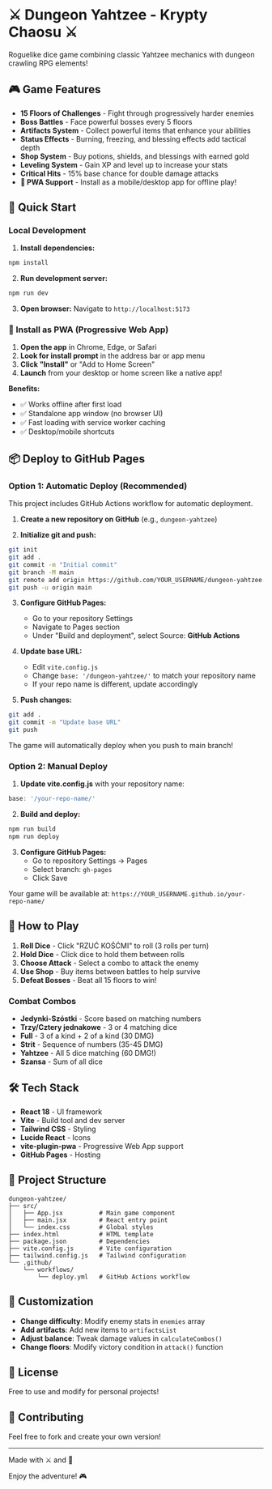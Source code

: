 # ⚔️ Dungeon Yahtzee - Krypty Chaosu ⚔️

Roguelike dice game combining classic Yahtzee mechanics with dungeon crawling RPG elements!

## 🎮 Game Features

- **15 Floors of Challenges** - Fight through progressively harder enemies
- **Boss Battles** - Face powerful bosses every 5 floors
- **Artifacts System** - Collect powerful items that enhance your abilities
- **Status Effects** - Burning, freezing, and blessing effects add tactical depth
- **Shop System** - Buy potions, shields, and blessings with earned gold
- **Leveling System** - Gain XP and level up to increase your stats
- **Critical Hits** - 15% base chance for double damage attacks
- **📱 PWA Support** - Install as a mobile/desktop app for offline play!

## 🚀 Quick Start

### Local Development

1. **Install dependencies:**
```bash
npm install
```

2. **Run development server:**
```bash
npm run dev
```

3. **Open browser:**
Navigate to `http://localhost:5173`

### 📱 Install as PWA (Progressive Web App)

1. **Open the app** in Chrome, Edge, or Safari
2. **Look for install prompt** in the address bar or app menu
3. **Click "Install"** or "Add to Home Screen"
4. **Launch** from your desktop or home screen like a native app!

**Benefits:**
- ✅ Works offline after first load
- ✅ Standalone app window (no browser UI)
- ✅ Fast loading with service worker caching
- ✅ Desktop/mobile shortcuts

## 📦 Deploy to GitHub Pages

### Option 1: Automatic Deploy (Recommended)

This project includes GitHub Actions workflow for automatic deployment.

1. **Create a new repository on GitHub** (e.g., `dungeon-yahtzee`)

2. **Initialize git and push:**
```bash
git init
git add .
git commit -m "Initial commit"
git branch -M main
git remote add origin https://github.com/YOUR_USERNAME/dungeon-yahtzee.git
git push -u origin main
```

3. **Configure GitHub Pages:**
   - Go to your repository Settings
   - Navigate to Pages section
   - Under "Build and deployment", select Source: **GitHub Actions**

4. **Update base URL:**
   - Edit `vite.config.js`
   - Change `base: '/dungeon-yahtzee/'` to match your repository name
   - If your repo name is different, update accordingly

5. **Push changes:**
```bash
git add .
git commit -m "Update base URL"
git push
```

The game will automatically deploy when you push to main branch!

### Option 2: Manual Deploy

1. **Update vite.config.js** with your repository name:
```javascript
base: '/your-repo-name/'
```

2. **Build and deploy:**
```bash
npm run build
npm run deploy
```

3. **Configure GitHub Pages:**
   - Go to repository Settings → Pages
   - Select branch: `gh-pages`
   - Click Save

Your game will be available at: `https://YOUR_USERNAME.github.io/your-repo-name/`

## 🎯 How to Play

1. **Roll Dice** - Click "RZUĆ KOŚĆMI" to roll (3 rolls per turn)
2. **Hold Dice** - Click dice to hold them between rolls
3. **Choose Attack** - Select a combo to attack the enemy
4. **Use Shop** - Buy items between battles to help survive
5. **Defeat Bosses** - Beat all 15 floors to win!

### Combat Combos

- **Jedynki-Szóstki** - Score based on matching numbers
- **Trzy/Cztery jednakowe** - 3 or 4 matching dice
- **Full** - 3 of a kind + 2 of a kind (30 DMG)
- **Strit** - Sequence of numbers (35-45 DMG)
- **Yahtzee** - All 5 dice matching (60 DMG!)
- **Szansa** - Sum of all dice

## 🛠️ Tech Stack

- **React 18** - UI framework
- **Vite** - Build tool and dev server
- **Tailwind CSS** - Styling
- **Lucide React** - Icons
- **vite-plugin-pwa** - Progressive Web App support
- **GitHub Pages** - Hosting

## 📝 Project Structure

```
dungeon-yahtzee/
├── src/
│   ├── App.jsx          # Main game component
│   ├── main.jsx         # React entry point
│   └── index.css        # Global styles
├── index.html           # HTML template
├── package.json         # Dependencies
├── vite.config.js       # Vite configuration
├── tailwind.config.js   # Tailwind configuration
└── .github/
    └── workflows/
        └── deploy.yml   # GitHub Actions workflow
```

## 🎨 Customization

- **Change difficulty**: Modify enemy stats in `enemies` array
- **Add artifacts**: Add new items to `artifactsList`
- **Adjust balance**: Tweak damage values in `calculateCombos()`
- **Change floors**: Modify victory condition in `attack()` function

## 📄 License

Free to use and modify for personal projects!

## 🤝 Contributing

Feel free to fork and create your own version!

---

Made with ⚔️ and 🎲

Enjoy the adventure! 🎮

